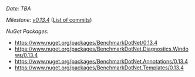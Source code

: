 _Date: TBA_

_Milestone: [v0.13.4](https://github.com/dotnet/BenchmarkDotNet/issues?q=milestone%3Av0.13.4)_
([List of commits](https://github.com/dotnet/BenchmarkDotNet/compare/v0.13.3...v0.13.4))

_NuGet Packages:_
* https://www.nuget.org/packages/BenchmarkDotNet/0.13.4
* https://www.nuget.org/packages/BenchmarkDotNet.Diagnostics.Windows/0.13.4
* https://www.nuget.org/packages/BenchmarkDotNet.Annotations/0.13.4
* https://www.nuget.org/packages/BenchmarkDotNet.Templates/0.13.4